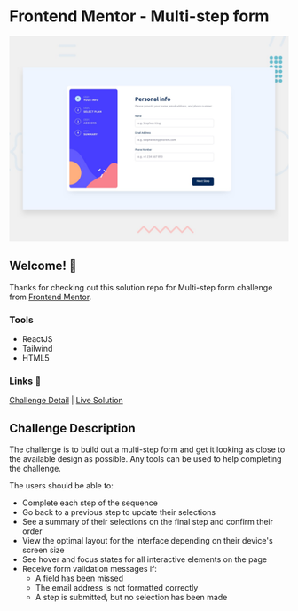 # Frontend Mentor - Multi-step form

![Design preview for the Multi-step form coding challenge](./design/desktop-preview.jpg)

## Welcome! 👋

Thanks for checking out this solution repo for Multi-step form challenge from [Frontend Mentor](https://www.frontendmentor.io). 

### Tools
- ReactJS
- Tailwind
- HTML5

### Links 🔗
[Challenge Detail](https://www.frontendmentor.io/challenges/multistep-form-YVAnSdqQBJ) | [Live Solution](https://anindyoo.github.io/frontend-mentor_2-multi-step-form-challenge-sollution/)


## Challenge Description

The challenge is to build out a multi-step form and get it looking as close to the available design as possible. Any tools can be used to help completing the challenge. 

The users should be able to:
- Complete each step of the sequence
- Go back to a previous step to update their selections
- See a summary of their selections on the final step and confirm their order
- View the optimal layout for the interface depending on their device's screen size
- See hover and focus states for all interactive elements on the page
- Receive form validation messages if:
  - A field has been missed
  - The email address is not formatted correctly
  - A step is submitted, but no selection has been made
